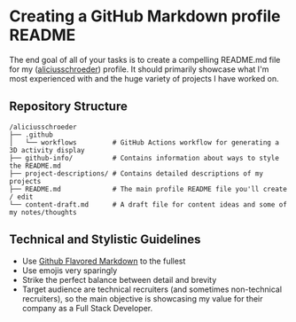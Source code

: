 # Creating a GitHub Markdown profile README

The end goal of all of your tasks is to create a compelling README.md file for my ([aliciusschroeder](https://github.com/aliciusschroeder)) profile. It should primarily showcase what I'm most experienced with and the huge variety of projects I have worked on.

## Repository Structure

```
/aliciusschroeder
├── .github
│   └── workflows         # GitHub Actions workflow for generating a 3D activity display
├── github-info/          # Contains information about ways to style the README.md
├── project-descriptions/ # Contains detailed descriptions of my projects
├── README.md             # The main profile README file you'll create / edit
└── content-draft.md      # A draft file for content ideas and some of my notes/thoughts
```

## Technical and Stylistic Guidelines

- Use [Github Flavored Markdown](/github-info/gh-flavored-markdown.md) to the fullest 
- Use emojis very sparingly
- Strike the perfect balance between detail and brevity
- Target audience are technical recruiters (and sometimes non-technical recruiters), so the main objective is showcasing my value for their company as a Full Stack Developer.
